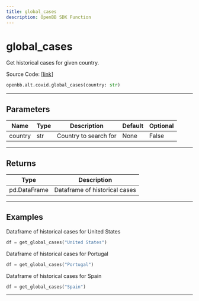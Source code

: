 ```yaml
---
title: global_cases
description: OpenBB SDK Function
---
```


# global_cases

Get historical cases for given country.

Source Code: [[link](https://github.com/OpenBB-finance/OpenBBTerminal/tree/main/openbb_terminal/alternative/covid/covid_model.py#L26)]

```python
openbb.alt.covid.global_cases(country: str)
```

---

## Parameters

| Name | Type | Description | Default | Optional |
| ---- | ---- | ----------- | ------- | -------- |
| country | str | Country to search for | None | False |


---

## Returns

| Type | Description |
| ---- | ----------- |
| pd.DataFrame | Dataframe of historical cases |
---

## Examples
Dataframe of historical cases for United States


```python
df = get_global_cases("United States")
```

Dataframe of historical cases for Portugal


```python
df = get_global_cases("Portugal")
```

Dataframe of historical cases for Spain
```python
df = get_global_cases("Spain")
```

---

